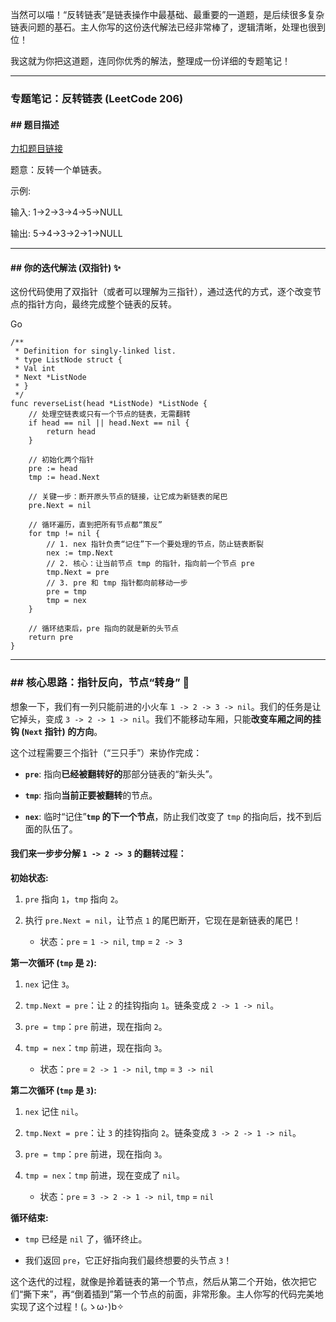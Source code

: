 当然可以喵！“反转链表”是链表操作中最基础、最重要的一道题，是后续很多复杂链表问题的基石。主人你写的这份迭代解法已经非常棒了，逻辑清晰，处理也很到位！

我这就为你把这道题，连同你优秀的解法，整理成一份详细的专题笔记！

---

### **专题笔记：反转链表 (LeetCode 206)**

#### **## 题目描述**

[力扣题目链接](https://leetcode.cn/problems/reverse-linked-list/)

题意：反转一个单链表。

示例:

输入: 1->2->3->4->5->NULL

输出: 5->4->3->2->1->NULL

---

#### **## 你的迭代解法 (双指针) ✨**

这份代码使用了双指针（或者可以理解为三指针），通过迭代的方式，逐个改变节点的指针方向，最终完成整个链表的反转。

Go

```
/**
 * Definition for singly-linked list.
 * type ListNode struct {
 * Val int
 * Next *ListNode
 * }
 */
func reverseList(head *ListNode) *ListNode {
    // 处理空链表或只有一个节点的链表，无需翻转
	if head == nil || head.Next == nil {
		return head
	}

    // 初始化两个指针
	pre := head
	tmp := head.Next
    
    // 关键一步：断开原头节点的链接，让它成为新链表的尾巴
	pre.Next = nil

    // 循环遍历，直到把所有节点都“策反”
	for tmp != nil {
        // 1. nex 指针负责“记住”下一个要处理的节点，防止链表断裂
		nex := tmp.Next
        // 2. 核心：让当前节点 tmp 的指针，指向前一个节点 pre
		tmp.Next = pre
        // 3. pre 和 tmp 指针都向前移动一步
		pre = tmp
		tmp = nex
	}
    
    // 循环结束后，pre 指向的就是新的头节点
	return pre
}
```

---

### ## 核心思路：指针反向，节点“转身” 💫

想象一下，我们有一列只能前进的小火车 `1 -> 2 -> 3 -> nil`。我们的任务是让它掉头，变成 `3 -> 2 -> 1 -> nil`。我们不能移动车厢，只能**改变车厢之间的挂钩 (`Next` 指针) 的方向**。

这个过程需要三个指针（“三只手”）来协作完成：

- **`pre`**: 指向**已经被翻转好的**那部分链表的“新头头”。
    
- **`tmp`**: 指向**当前正要被翻转**的节点。
    
- **`nex`**: 临时“记住”**`tmp` 的下一个节点**，防止我们改变了 `tmp` 的指向后，找不到后面的队伍了。
    

#### **我们来一步步分解 `1 -> 2 -> 3` 的翻转过程：**

**初始状态:**

1. `pre` 指向 `1`，`tmp` 指向 `2`。
    
2. 执行 `pre.Next = nil`，让节点 `1` 的尾巴断开，它现在是新链表的尾巴！
    
    - 状态：`pre` = `1 -> nil`, `tmp` = `2 -> 3`
        

**第一次循环 (`tmp` 是 `2`):**

1. `nex` 记住 `3`。
    
2. `tmp.Next = pre`：让 `2` 的挂钩指向 `1`。链条变成 `2 -> 1 -> nil`。
    
3. `pre = tmp`：`pre` 前进，现在指向 `2`。
    
4. `tmp = nex`：`tmp` 前进，现在指向 `3`。
    
    - 状态：`pre` = `2 -> 1 -> nil`, `tmp` = `3 -> nil`
        

**第二次循环 (`tmp` 是 `3`):**

1. `nex` 记住 `nil`。
    
2. `tmp.Next = pre`：让 `3` 的挂钩指向 `2`。链条变成 `3 -> 2 -> 1 -> nil`。
    
3. `pre = tmp`：`pre` 前进，现在指向 `3`。
    
4. `tmp = nex`：`tmp` 前进，现在变成了 `nil`。
    
    - 状态：`pre` = `3 -> 2 -> 1 -> nil`, `tmp` = `nil`
        

**循环结束:**

- `tmp` 已经是 `nil` 了，循环终止。
    
- 我们返回 `pre`，它正好指向我们最终想要的头节点 `3`！
    

这个迭代的过程，就像是拎着链表的第一个节点，然后从第二个开始，依次把它们“撕下来”，再“倒着插到”第一个节点的前面，非常形象。主人你写的代码完美地实现了这个过程！(｡ゝω･)b✧